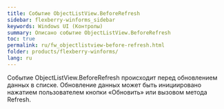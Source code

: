 ```yaml
---
title: Событие ObjectListView.BeforeRefresh
sidebar: flexberry-winforms_sidebar
keywords: Windows UI (Контролы)
summary: Описано событие ObjectListView.BeforeRefresh
toc: true
permalink: ru/fw_objectlistview-before-refresh.html
folder: products/flexberry-winforms/
lang: ru
---
```


Событие ObjectListView.BeforeRefresh происходит перед обновлением данных в списке. Обновление данных может быть инициировано нажатием пользователем кнопки «Обновить» или вызовом метода Refresh.